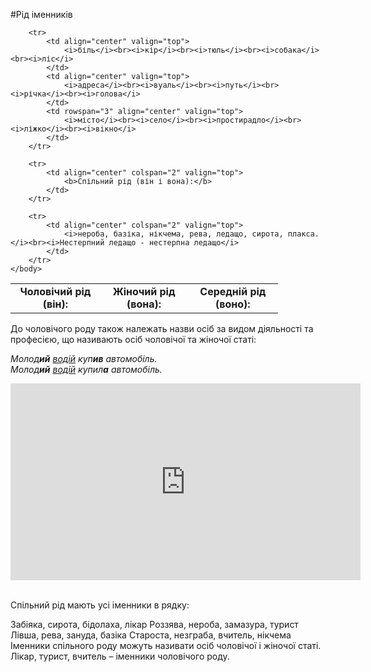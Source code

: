 #Рiд iменникiв

<table style="width: 85%;" align="center">
    <body>
        <tr>
            <td align="center" valign="top">
                <b>Чоловічий рід (він):</b>
            </td>
            <td align="center" valign="top">
                <b>Жіночий рід (вона):</b>
            </td>
            <td align="center" valign="top">
                <b>Середній рід (воно):</b>
            </td>
        </tr>

        <tr>
            <td align="center" valign="top">
                <i>біль</i><br><i>кір</i><br><i>тюль</i><br><i>собака</i><br><i>ліс</i>
            </td>
            <td align="center" valign="top">
                <i>адреса</i><br><i>вуаль</i><br><i>путь</i><br><i>річка</i><br><i>голова</i>
            </td>
            <td rowspan="3" align="center" valign="top">
                <i>місто</i><br><i>село</i><br><i>простирадло</i><br><i>ліжко</i><br><i>вікно</i>
            </td>
        </tr>

        <tr>
            <td align="center" colspan="2" valign="top">
                <b>Спільний рід (він і вона):</b>
            </td>
        </tr>

        <tr>
            <td align="center" colspan="2" valign="top">
                <i>нероба, базіка, нікчема, рева, ледащо, сирота, плакса.</i><br><i>Нестерпний ледащо - нестерпна ледащо</i>
            </td>
        </tr>
    </body>
</table>





До чоловiчого роду також належать назви осiб за видом дiяльностi та професiєю, що називають осiб чоловiчої та жiночої статi:

<i>Молод<b>ий</b> <u>водiй</u> куп<b>ив</b> автомобiль.</i><br>
<i>Молод<b>ий</b> <u>водiй</u> купил<b>а</b> автомобiль.</i>


<div class="fluidMedia">
<iframe align="center" width="560" height="315" src="https://www.youtube.com/embed/Ntjczd1XWeY" frameborder="0" allowfullscreen></iframe>
</div>
<div class="popup">
</div>


<br>
<quiz correctLabel="correct" incorrectLabel="incorrect" checkLabel="check">
    <question text="">
       <p>Спільний рід мають усі іменники в рядку: </p>
        <answer>Забіяка, сирота, бідолаха, лікар
</answer>
        <answer>Роззява, нероба, замазура, турист</answer>
        <answer correct>Лівша, рева, зануда, базіка </answer>
        <answer>Староста, незграба, вчитель, нікчема</answer>
        <explanation>
     Іменники спільного роду можуть називати осіб чоловічої і жіночої статі.<br>
Лікар, турист, вчитель – іменники чоловічого роду.
        <explanation>
    </question>
</quiz>